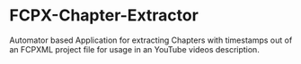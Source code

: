 # FCPX-Chapter-Extractor
Automator based Application for extracting Chapters with timestamps out of an FCPXML project file for usage in an YouTube videos description.
